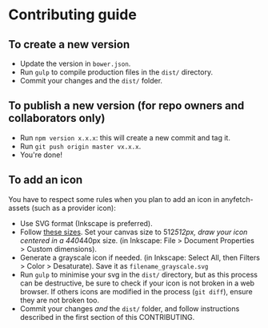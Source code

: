 # Contributing guide

## To create a new version
* Update the version in `bower.json`.
* Run `gulp` to compile production files in the `dist/` directory.
* Commit your changes and the `dist/` folder.

## To publish a new version (for repo owners and collaborators only)
* Run `npm version x.x.x`: this will create a new commit and tag it.
* Run `git push origin master vx.x.x`.
* You're done!

## To add an icon

You have to respect some rules when you plan to add an icon in anyfetch-assets (such as a provider icon):

* Use SVG format (Inkscape is preferred).
* Follow [these sizes](https://cdn.rawgit.com/AnyFetch/anyfetch-assets/icon-improvements/icon-guidelines.svg). Set your canvas size to 512*512px, draw your icon centered in a 440*440px size. (in Inkscape: File > Document Properties > Custom dimensions).
* Generate a grayscale icon if needed. (in Inkscape: Select All, then Filters > Color > Desaturate). Save it as `filename_grayscale.svg`
* Run `gulp` to minimise your svg in the `dist/` directory, but as this process can be destructive, be sure to check if your icon is not broken in a web browser.
If others icons are modified in the process (`git diff`), ensure they are not broken too.
* Commit your changes *and* the `dist/` folder, and follow instructions described in the first section of this CONTRIBUTING.
